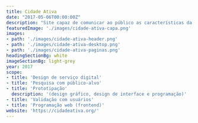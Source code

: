 ```yaml
---
title: Cidade Ativa
date: "2017-05-06T00:00:00Z"
description: "Site capaz de comunicar ao público as características da organização social Cidade Ativa e suas frentes de atuação"
featuredImage: './images/cidade-ativa-capa.png'
images:
- path: './images/cidade-ativa-header.png'
- path: './images/cidade-ativa-desktop.png'
- path: './images/cidade-ativa-paginas.png'
headingSectionBg: white
imageSectionBg: light-grey
year: 2017
scope:
- title: 'Design de serviço digital'
- title: 'Pesquisa com público-alvo'
- title: 'Prototipação'
  description: '(design gráfico, design de interface e programação)'
- title: 'Validação com usuários'
- title: 'Programação web (frontend)'
website: 'https://cidadeativa.org/'
---
```

